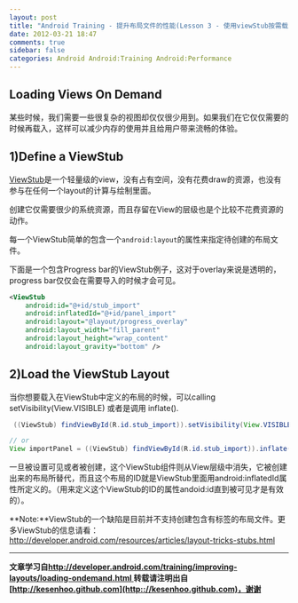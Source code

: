 ```yaml
---
layout: post
title: "Android Training - 提升布局文件的性能(Lesson 3 - 使用viewStub按需载入视图)"
date: 2012-03-21 18:47
comments: true
sidebar: false
categories: Android Android:Training Android:Performance
---
```


## Loading Views On Demand
某些时候，我们需要一些很复杂的视图却仅仅很少用到。如果我们在它仅仅需要的时候再载入，这样可以减少内存的使用并且给用户带来流畅的体验。

## 1)Define a ViewStub
[ViewStub](http://developer.android.com/reference/android/view/ViewStub.html)是一个轻量级的view，没有占有空间，没有花费draw的资源，也没有参与在任何一个layout的计算与绘制里面。

创建它仅需要很少的系统资源，而且存留在View的层级也是个比较不花费资源的动作。

<!-- More -->

每一个ViewStub简单的包含一个`android:layout`的属性来指定待创建的布局文件。

下面是一个包含Progress bar的ViewStub例子，这对于overlay来说是透明的，progress bar仅仅会在需要导入的时候才会可见。
```xml
<ViewStub  
    android:id="@+id/stub_import"  
    android:inflatedId="@+id/panel_import"  
    android:layout="@layout/progress_overlay"  
    android:layout_width="fill_parent"  
    android:layout_height="wrap_content"  
    android:layout_gravity="bottom" />  
```

## 2)Load the ViewStub Layout
当你想要载入在ViewStub中定义的布局的时候，可以calling setVisibility(View.VISIBLE) 或者是调用 inflate().
```java
 ((ViewStub) findViewById(R.id.stub_import)).setVisibility(View.VISIBLE);

// or
View importPanel = ((ViewStub) findViewById(R.id.stub_import)).inflate();
```
一旦被设置可见或者被创建，这个ViewStub组件则从View层级中消失，它被创建出来的布局所替代，而且这个布局的ID就是ViewStub里面用android:inflatedId属性所定义的。（用来定义这个ViewStub的ID的属性andoid:id直到被可见才是有效的）。

**Note:**ViewStub的一个缺陷是目前并不支持创建包含有<merge>标签的布局文件。更多ViewStub的信息请看：http://developer.android.com/resources/articles/layout-tricks-stubs.html

***
**文章学习自[http://developer.android.com/training/improving-layouts/loading-ondemand.html
](http://developer.android.com/training/improving-layouts/loading-ondemand.html)**
**转载请注明出自[http://kesenhoo.github.com](http:://kesenhoo.github.com)，谢谢**


